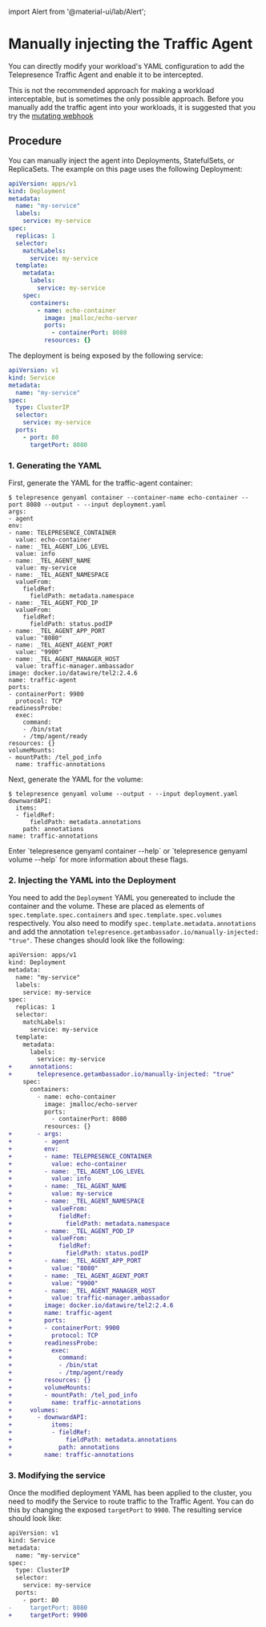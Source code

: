 import Alert from '@material-ui/lab/Alert';

# Manually injecting the Traffic Agent

You can directly modify your workload's YAML configuration to add the Telepresence Traffic Agent and enable it to be intercepted.

<Alert severity="warning">
This is not the recommended approach for making a workload interceptable, but is sometimes the only possible approach.
Before you manually add the traffic agent into your workloads, it is suggested that you try the <a href="../cluster-config#mutating-webhook">mutating webhook</a>
</Alert>

## Procedure

You can manually inject the agent into Deployments, StatefulSets, or ReplicaSets. The example on this page
uses the following Deployment:


```yaml
apiVersion: apps/v1
kind: Deployment
metadata:
  name: "my-service"
  labels:
    service: my-service
spec:
  replicas: 1
  selector:
    matchLabels:
      service: my-service
  template:
    metadata:
      labels:
        service: my-service
    spec:
      containers:
        - name: echo-container
          image: jmalloc/echo-server
          ports:
            - containerPort: 8080
          resources: {}
```

The deployment is being exposed by the following service:

```yaml
apiVersion: v1
kind: Service
metadata:
  name: "my-service"
spec:
  type: ClusterIP
  selector:
    service: my-service
  ports:
    - port: 80
      targetPort: 8080
```

### 1. Generating the YAML

First, generate the YAML for the traffic-agent container:

```console
$ telepresence genyaml container --container-name echo-container --port 8080 --output - --input deployment.yaml
args:
- agent
env:
- name: TELEPRESENCE_CONTAINER
  value: echo-container
- name: _TEL_AGENT_LOG_LEVEL
  value: info
- name: _TEL_AGENT_NAME
  value: my-service
- name: _TEL_AGENT_NAMESPACE
  valueFrom:
    fieldRef:
      fieldPath: metadata.namespace
- name: _TEL_AGENT_POD_IP
  valueFrom:
    fieldRef:
      fieldPath: status.podIP
- name: _TEL_AGENT_APP_PORT
  value: "8080"
- name: _TEL_AGENT_AGENT_PORT
  value: "9900"
- name: _TEL_AGENT_MANAGER_HOST
  value: traffic-manager.ambassador
image: docker.io/datawire/tel2:2.4.6
name: traffic-agent
ports:
- containerPort: 9900
  protocol: TCP
readinessProbe:
  exec:
    command:
    - /bin/stat
    - /tmp/agent/ready
resources: {}
volumeMounts:
- mountPath: /tel_pod_info
  name: traffic-annotations
```

Next, generate the YAML for the volume:

```console
$ telepresence genyaml volume --output - --input deployment.yaml
downwardAPI:
  items:
  - fieldRef:
      fieldPath: metadata.annotations
    path: annotations
name: traffic-annotations
```

<Alert severity="info">
Enter `telepresence genyaml container --help` or `telepresence genyaml volume --help` for more information about these flags.
</Alert>

### 2. Injecting the YAML into the Deployment

You need to add the `Deployment` YAML you genereated to include the container and the volume. These are placed as elements of `spec.template.spec.containers` and `spec.template.spec.volumes` respectively.
You also need to modify `spec.template.metadata.annotations` and add the annotation `telepresence.getambassador.io/manually-injected: "true"`.
These changes should look like the following:

```diff
apiVersion: apps/v1
kind: Deployment
metadata:
  name: "my-service"
  labels:
    service: my-service
spec:
  replicas: 1
  selector:
    matchLabels:
      service: my-service
  template:
    metadata:
      labels:
        service: my-service
+     annotations:
+       telepresence.getambassador.io/manually-injected: "true"
    spec:
      containers:
        - name: echo-container
          image: jmalloc/echo-server
          ports:
            - containerPort: 8080
          resources: {}
+       - args:
+         - agent
+         env:
+         - name: TELEPRESENCE_CONTAINER
+           value: echo-container
+         - name: _TEL_AGENT_LOG_LEVEL
+           value: info
+         - name: _TEL_AGENT_NAME
+           value: my-service
+         - name: _TEL_AGENT_NAMESPACE
+           valueFrom:
+             fieldRef:
+               fieldPath: metadata.namespace
+         - name: _TEL_AGENT_POD_IP
+           valueFrom:
+             fieldRef:
+               fieldPath: status.podIP
+         - name: _TEL_AGENT_APP_PORT
+           value: "8080"
+         - name: _TEL_AGENT_AGENT_PORT
+           value: "9900"
+         - name: _TEL_AGENT_MANAGER_HOST
+           value: traffic-manager.ambassador
+         image: docker.io/datawire/tel2:2.4.6
+         name: traffic-agent
+         ports:
+         - containerPort: 9900
+           protocol: TCP
+         readinessProbe:
+           exec:
+             command:
+             - /bin/stat
+             - /tmp/agent/ready
+         resources: {}
+         volumeMounts:
+         - mountPath: /tel_pod_info
+           name: traffic-annotations
+     volumes:
+       - downwardAPI:
+           items:
+           - fieldRef:
+               fieldPath: metadata.annotations
+             path: annotations
+         name: traffic-annotations
```

### 3. Modifying the service

Once the modified deployment YAML has been applied to the cluster, you need to modify the Service to route traffic to the Traffic Agent.
You can do this by changing the exposed `targetPort` to `9900`. The resulting service should look like:

```diff
apiVersion: v1
kind: Service
metadata:
  name: "my-service"
spec:
  type: ClusterIP
  selector:
    service: my-service
  ports:
    - port: 80
-     targetPort: 8080
+     targetPort: 9900
```
